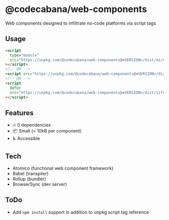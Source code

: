 # @codecabana/web-components

Web components designed to infiltrate no-code platforms via script tags

## Usage

```html
<script
  type="module"
  src="https://unpkg.com/@codecabana/web-components@<VERSION>/dist/es/<COMPONENT>.js"
></script>
<!-- OR -->
<script src="https://unpkg.com/@codecabana/web-components@<VERSION>/dist/umd/<COMPONENT>.js"></script>
<!-- OR -->
<script
  defer
  src="https://unpkg.com/@codecabana/web-components@<VERSION>/dist/iife/<COMPONENT>.js"
></script>
```

## Features

- :fire: 0 dependencies
- :package: Small (< 10kB per component)
- :wheelchair: Accessible

## Tech

- Atomico (functional web component framework)
- Babel (transpiler)
- Rollup (bundler)
- BrowserSync (dev server)

## ToDo

- Add `npm install` support in addition to unpkg script tag reference
